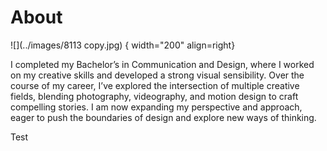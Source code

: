# About

![](../images/8113 copy.jpg) { width="200" align=right}

I completed my Bachelor’s in Communication and Design, where I worked on my creative skills and developed a strong visual sensibility. Over the course of my career, I’ve explored the intersection of multiple creative fields, blending photography, videography, and motion design to craft compelling stories. I am now expanding my perspective and approach, eager to push the boundaries of design and explore new ways of thinking.


<p> Test </p>